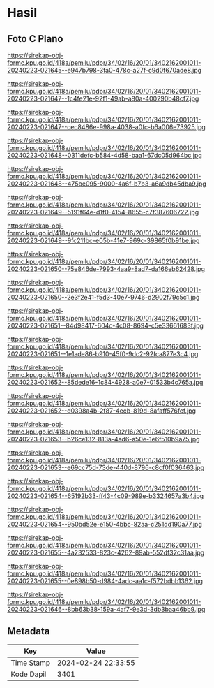 # Hasil

## Foto C Plano

https://sirekap-obj-formc.kpu.go.id/418a/pemilu/pdpr/34/02/16/20/01/3402162001011-20240223-021645--e947b798-3fa0-478c-a27f-c9d0f670ade8.jpg

https://sirekap-obj-formc.kpu.go.id/418a/pemilu/pdpr/34/02/16/20/01/3402162001011-20240223-021647--1c4fe21e-92f1-49ab-a80a-400290b48cf7.jpg

https://sirekap-obj-formc.kpu.go.id/418a/pemilu/pdpr/34/02/16/20/01/3402162001011-20240223-021647--cec8486e-998a-4038-a0fc-b6a006e73925.jpg

https://sirekap-obj-formc.kpu.go.id/418a/pemilu/pdpr/34/02/16/20/01/3402162001011-20240223-021648--0311defc-b584-4d58-baa1-67dc05d964bc.jpg

https://sirekap-obj-formc.kpu.go.id/418a/pemilu/pdpr/34/02/16/20/01/3402162001011-20240223-021648--475be095-9000-4a6f-b7b3-a6a9db45dba9.jpg

https://sirekap-obj-formc.kpu.go.id/418a/pemilu/pdpr/34/02/16/20/01/3402162001011-20240223-021649--5191f64e-d1f0-4154-8655-c7f387606722.jpg

https://sirekap-obj-formc.kpu.go.id/418a/pemilu/pdpr/34/02/16/20/01/3402162001011-20240223-021649--9fc211bc-e05b-41e7-969c-39865f0b91be.jpg

https://sirekap-obj-formc.kpu.go.id/418a/pemilu/pdpr/34/02/16/20/01/3402162001011-20240223-021650--75e846de-7993-4aa9-8ad7-da166eb62428.jpg

https://sirekap-obj-formc.kpu.go.id/418a/pemilu/pdpr/34/02/16/20/01/3402162001011-20240223-021650--2e3f2e41-f5d3-40e7-9746-d2902f79c5c1.jpg

https://sirekap-obj-formc.kpu.go.id/418a/pemilu/pdpr/34/02/16/20/01/3402162001011-20240223-021651--84d98417-604c-4c08-8694-c5e33661683f.jpg

https://sirekap-obj-formc.kpu.go.id/418a/pemilu/pdpr/34/02/16/20/01/3402162001011-20240223-021651--1e1ade86-b910-45f0-9dc2-92fca877e3c4.jpg

https://sirekap-obj-formc.kpu.go.id/418a/pemilu/pdpr/34/02/16/20/01/3402162001011-20240223-021652--85dede16-1c84-4928-a0e7-01533b4c765a.jpg

https://sirekap-obj-formc.kpu.go.id/418a/pemilu/pdpr/34/02/16/20/01/3402162001011-20240223-021652--d0398a4b-2f87-4ecb-819d-8afaff576fcf.jpg

https://sirekap-obj-formc.kpu.go.id/418a/pemilu/pdpr/34/02/16/20/01/3402162001011-20240223-021653--b26ce132-813a-4ad6-a50e-1e6f510b9a75.jpg

https://sirekap-obj-formc.kpu.go.id/418a/pemilu/pdpr/34/02/16/20/01/3402162001011-20240223-021653--e69cc75d-73de-440d-8796-c8cf0f036463.jpg

https://sirekap-obj-formc.kpu.go.id/418a/pemilu/pdpr/34/02/16/20/01/3402162001011-20240223-021654--65192b33-ff43-4c09-989e-b3324657a3b4.jpg

https://sirekap-obj-formc.kpu.go.id/418a/pemilu/pdpr/34/02/16/20/01/3402162001011-20240223-021654--950bd52e-e150-4bbc-82aa-c251dd190a77.jpg

https://sirekap-obj-formc.kpu.go.id/418a/pemilu/pdpr/34/02/16/20/01/3402162001011-20240223-021655--4a232533-823c-4262-89ab-552df32c31aa.jpg

https://sirekap-obj-formc.kpu.go.id/418a/pemilu/pdpr/34/02/16/20/01/3402162001011-20240223-021655--0e898b50-d984-4adc-aa1c-f572bdbb1362.jpg

https://sirekap-obj-formc.kpu.go.id/418a/pemilu/pdpr/34/02/16/20/01/3402162001011-20240223-021646--8bb63b38-159a-4af7-9e3d-3db3baa46bb9.jpg


## Metadata

| Key        | Value               |
| ---------- | ------------------- |
| Time Stamp | 2024-02-24 22:33:55 |
| Kode Dapil | 3401                |



